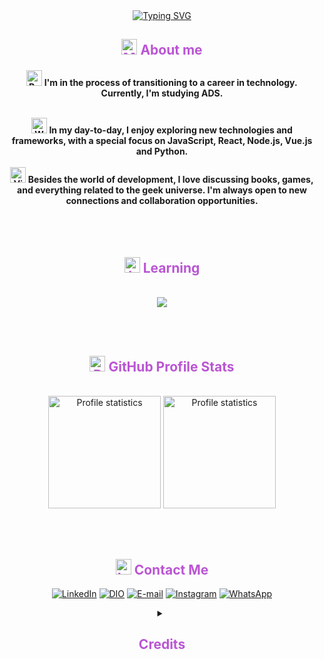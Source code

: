 <div align="center" style="text-align: center;">
  <a href="https://git.io/typing-svg">
    <img src="https://readme-typing-svg.herokuapp.com/?center=true&vCenter=true&color=BA55D3&lines=Wellcome!👋;%20My+name's+Paula+Alessandra+🙋🏻‍♀️" alt="Typing SVG">
  </a>

</div>
<h2 align="center" style="color: #BA55D3;"><img src="https://raw.githubusercontent.com/Tarikul-Islam-Anik/Telegram-Animated-Emojis/main/Objects/Magnifying%20Glass%20Tilted%20Left.webp" alt="Magnifying Glass Tilted Left" width="25" height="25"/> About me</h2>
<div>


  <h4 align="center"><img src="https://raw.githubusercontent.com/Tarikul-Islam-Anik/Telegram-Animated-Emojis/main/Objects/Books.webp" alt="Books" width="25" height="25" /> I'm in the process of transitioning to a career in technology. Currently, I'm studying ADS.
<br> </br>

<img src="https://raw.githubusercontent.com/Tarikul-Islam-Anik/Telegram-Animated-Emojis/main/People/Woman%20Technologist.webp" alt="Woman Technologist" width="25" height="25" /> In my day-to-day, I enjoy exploring new technologies and frameworks, with a special focus on JavaScript, React, Node.js, Vue.js and Python.
<br> </br>
<img src="https://raw.githubusercontent.com/Tarikul-Islam-Anik/Telegram-Animated-Emojis/main/Activity/Video%20Game.webp" alt="Video Game" width="25" height="25" /> Besides the world of development, I love discussing books, games, and everything related to the geek universe. I'm always open to new connections and collaboration opportunities.
</h4>
</div>

<br> </br>


<h2 align="center" style="color: #BA55D3;"><img src="https://raw.githubusercontent.com/Tarikul-Islam-Anik/Telegram-Animated-Emojis/main/Objects/Laptop.webp" alt="Laptop" width="25" height="25" /> Learning</h2>
</br>
<div align="center">
  <img src="https://skillicons.dev/icons?i=vscode,figma,html,css,js,ts,vuejs,nodejs,angular,react,py,git,github,,&perline=8" />
</div>


<br> </br>


<h2 align="center" style="color:#BA55D3;"><img src="https://raw.githubusercontent.com/Tarikul-Islam-Anik/Telegram-Animated-Emojis/main/Objects/Bar%20Chart.webp" alt="Bar Chart" width="25" height="25" /> GitHub Profile Stats</h2>
</br>
<div align="center"> 
  <a href="https://github.com/paulaalessandrars">
  <img src="https://github-readme-stats-git-masterrstaa-rickstaa.vercel.app/api/top-langs/?username=paulaalessandrars&layout=compact&hide_border=true&theme=dracula" alt="Profile statistics" height="180em"><a>
  <img src="https://github-profile-summary-cards.vercel.app/api/cards/stats?username=paulaalessandrars&layout=compact&hide_border=true&theme=dracula" alt="Profile statistics" height="180em"></a>
</div>

<br> </br>

<h2 align="center" style="color: #BA55D3;"><img src="https://raw.githubusercontent.com/Tarikul-Islam-Anik/Telegram-Animated-Emojis/main/Objects/Inbox%20Tray.webp" alt="Inbox Tray" width="25" height="25" /> Contact Me </h2>

<div align="center">

[![LinkedIn](https://img.shields.io/badge/-LinkedIn-FFFFFF?style=for-the-badge&logo=linkedin&logoColor=30A3DE)](https://www.linkedin.com/in/paula-alessandra-rodrigues-dos-santos-57586759/)
[![DIO](https://img.shields.io/badge/-%20DIO%20PROFILE-9932CC?style=for-the-badge)](https://www.dio.me/users/paulaalessandra_rodrigues_75255)
[![E-mail](https://img.shields.io/badge/-Email-F0F8FF?style=for-the-badge&logo=microsoft-outlook&logoColor=007BFF)](mailto:paulaalessandra_rodrigues@outlook.com)
[![Instagram](https://img.shields.io/badge/-Instagram-F08080?style=for-the-badge&logo=instagram&logoColor=white)](https://www.instagram.com/paulaalessandrars/)
[![WhatsApp](https://img.shields.io/badge/WhatsApp-25D366?style=for-the-badge&logo=whatsapp&logoColor=white)](https://wa.me/+5551981368934)


<details align="center">
  <summary><h2 align="center" style="color: #BA55D3;">Credits</summary> 
  - GitHub Stats by <a href="https://github.com/anuraghazra/github-readme-stats">anuraghazra</a>
  <br>
   - GitHub Streak by <a href="https://github.com/DenverCoder1/github-readme-streak-stats">DenverCoder1</a>
  <br>
  - Developer vector created by <a href="https://www.freepik.com/vectors/developer">storyset - www.freepik.com</a> (edited by author)
</details>
